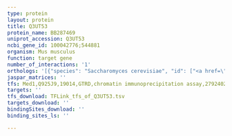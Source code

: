 ```yaml
---
type: protein
layout: protein
title: Q3UT53
protein_name: BB287469
uniprot_accession: Q3UT53
ncbi_gene_id: 100042776;544881
organism: Mus musculus
function: target gene
number_of_interactions: '1'
orthologs: '[{"species": "Saccharomyces cerevisiae", "id": ["<a href=\"/protein/p38912\">P38912</a>"]}]'
jaspar_matrices: ''
tfs: Med1,Q925J9,19014,GTRD,chromatin immunoprecipitation assay,27924024%5Buid%5D,No
targets: ''
tfs_download: TFLink_tfs_of_Q3UT53.tsv
targets_download: ''
bindingSites_download: ''
binding_sites_ls: ''

---
```

